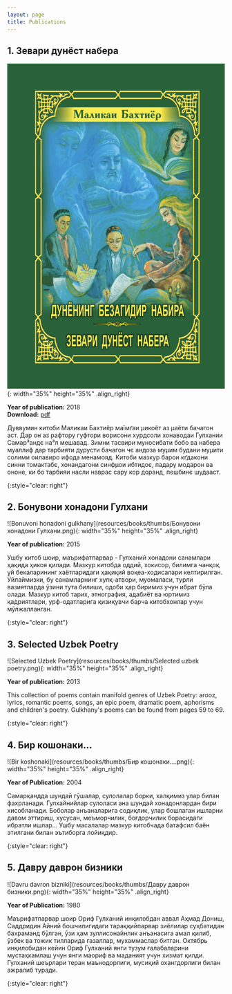 ```yaml
---
layout: page
title: Publications
---
```


## 1. Зевари дунёст набера ##
![Nabira](resources/books/thumbs/nabira.png){: width="35%" height="35%" .align_right}


**Year of publication:** 2018  
**Download:** [pdf](/resources/books/pdfs/nabira.pdf)

Дуввумин китоби Маликаи Бахтиёр маїмґаи
µикоёт аз µаёти бачагон аст. Дар он аз рафтору гуфтори ворисони хурдсоли хонаводаи Гулхании Самар³андє на³л мешавад. Зимни тасвири муносибати бобо ва набера муаллиф дар
тарбияти дурусти бачагон чє андоза муµим будани муµити солими оилавиро ифода менамояд.
Китоби мазкур барои кґдакони синни
томактабє, хонандагони синфµои ибтидоє, падару модарон ва ононе, ки бо тарбияи насли
наврас сару кор доранд, пешбинє шудааст.

{:style="clear: right"}
<br />



## 2. Бонувони хонадони Гулхани ##
![Bonuvoni honadoni gulkhany](resources/books/thumbs/Бонувони хонадони Гулхани.png){: width="35%" height="35%" .align_right}


**Year of publication:** 2015

Ушбу китоб шоир, маърифатпарвар - Гулханий хонадони санамлари ҳақида ҳикоя қилади. Мазкур китобда оддий, хокисор, билимга чанқоқ уй бекаларининг хаётларидаги ҳақиқий воқеа-ходисалари келтирилган. Ӯйлаймизки, бу санамларнинг хулқ-атвори, муомаласи, турли вазиятларда ӯзини тута билиши, одоби ҳар биримиз учун ибрат бӯла олади.
Мазкур китоб тарих, этнография, адабиёт ва юртимиз қадриятлари, урф-одатларига қизиқувчи барча китобхонлар учун мӯлжалланган.

{:style="clear: right"}
<br />



## 3. Selected Uzbek Poetry ##
![Selected Uzbek Poetry](resources/books/thumbs/Selected uzbek poetry.png){: width="35%" height="35%" .align_right}

**Year of publication:** 2013

This collection of poems contain manifold genres of Uzbek Poetry: arooz, lyrics, romantic poems, songs, an epic poem, dramatic poem, aphorisms and children's poetry. Gulkhany's poems can be found from pages 59 to 69.

{:style="clear: right"}
<br />



## 4. Бир кошонаки... ##
![Bir koshonaki](resources/books/thumbs/Бир кошонаки....png){: width="35%" height="35%" .align_right}

**Year of Publication:** 2004

Самарқандда шундай гӯшалар, сулолалар борки, халқимиз улар билан фахрланади. Гулхайнийлар сулоласи ана шундай хонадонлардан бири хисобланади. Боболар анъаналарига содиқлик, улар бошлаган ишларни давом эттириш, хусусан, меъморчилик, боғдорчилик борасидаги ибратли ишлар...
Ушбу масалалар мазкур китобчада батафсил баён этилгани билан эътиборга лойиқдир.

{:style="clear: right"}
<br />



## 5. Давру даврон бизники ##
![Davru davron bizniki](resources/books/thumbs/Давру даврон бизники.png){: width="35%" height="35%" .align_right}

**Year of Publication:** 1980

Маърифатпарвар шоир Ориф Гулханий инқилобдан аввал Аҳмад Дониш, Саддридин Айний бошчилигидаги тараққийпарвар зиёлилар суҳбатидан бахраманд бӯлган, ӯзи ҳам зуллисонайнлик анъанасига амал қилиб, ӯзбек ва тожик тилларида ғазаллар, мухаммаслар битган. Октябрь инқилобидан кейин Ориф Гулханий янги тузум ғалабаларини мустаҳкамлаш учун янги маориф ва маданият учун хизмат қилди. Гулханий шеърлари теран маънодорлиги, мусиқий охангдорлиги билан ажралиб туради.

{:style="clear: right"}
<br />
